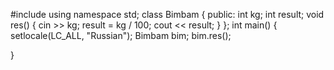 #include <iostream>
using namespace std;
class Bimbam {
public:
	int kg;
	int result;
	void res()
	{
		cin >> kg;
		result = kg / 100;
		cout << result;
	}
};
int main()
{
	setlocale(LC_ALL, "Russian");
	Bimbam bim;
	bim.res();
	
}
